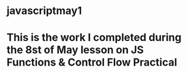 # javascriptmay1
# This is the work I completed during the 8st of May lesson on JS Functions & Control Flow Practical
